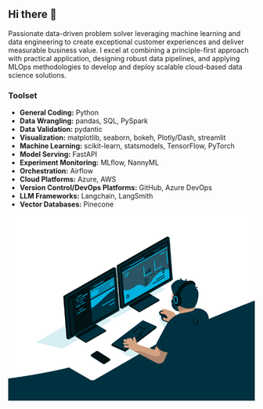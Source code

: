 ## Hi there 👋
<!--
NagarjunaD024/NagarjunaD024 is a ✨ special ✨ repository because its `README.md` (this file) appears on your GitHub profile.
Here are some ideas to get you started:
-->


Passionate data-driven problem solver leveraging machine learning and data engineering to create exceptional customer experiences and deliver measurable business value. I excel at combining a principle-first approach with practical application, designing robust data pipelines, and applying MLOps methodologies to develop and deploy scalable cloud-based data science solutions. 
### Toolset

*   **General Coding:** Python
*   **Data Wrangling:** pandas, SQL, PySpark
*   **Data Validation:** pydantic
*   **Visualization:** matplotlib, seaborn, bokeh, Plotly/Dash, streamlit
*   **Machine Learning:** scikit-learn, statsmodels, TensorFlow, PyTorch
*   **Model Serving:** FastAPI
*   **Experiment Monitoring:** MLflow, NannyML
*   **Orchestration:** Airflow
*   **Cloud Platforms:** Azure, AWS
*   **Version Control/DevOps Platforms:** GitHub, Azure DevOps
*   **LLM Frameworks:** Langchain, LangSmith
*   **Vector Databases:** Pinecone

  ![alt-text](https://github.com/NagarjunaD024/NagarjunaD024/blob/main/212749447-bfb7e725-6987-49d9-ae85-2015e3e7cc41.gif)
<!--
**NagarjunaD024/NagarjunaD024** is a ✨ _special_ ✨ repository because its `README.md` (this file) appears on your GitHub profile.

Here are some ideas to get you started:

- 🔭 I’m currently working on ...
- 🌱 I’m currently learning ...
- 👯 I’m looking to collaborate on ...
- 🤔 I’m looking for help with ...
- 💬 Ask me about ...
- 📫 How to reach me: ...
- 😄 Pronouns: ...
- ⚡ Fun fact: ...
-->
